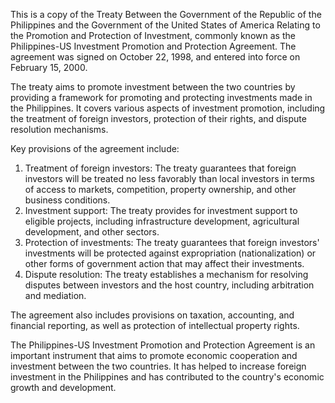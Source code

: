 This is a copy of the Treaty Between the Government of the Republic of the Philippines and the Government of the United States of America Relating to the Promotion and Protection of Investment, commonly known as the Philippines-US Investment Promotion and Protection Agreement. The agreement was signed on October 22, 1998, and entered into force on February 15, 2000.

The treaty aims to promote investment between the two countries by providing a framework for promoting and protecting investments made in the Philippines. It covers various aspects of investment promotion, including the treatment of foreign investors, protection of their rights, and dispute resolution mechanisms.

Key provisions of the agreement include:

1. Treatment of foreign investors: The treaty guarantees that foreign investors will be treated no less favorably than local investors in terms of access to markets, competition, property ownership, and other business conditions.
2. Investment support: The treaty provides for investment support to eligible projects, including infrastructure development, agricultural development, and other sectors.
3. Protection of investments: The treaty guarantees that foreign investors' investments will be protected against expropriation (nationalization) or other forms of government action that may affect their investments.
4. Dispute resolution: The treaty establishes a mechanism for resolving disputes between investors and the host country, including arbitration and mediation.

The agreement also includes provisions on taxation, accounting, and financial reporting, as well as protection of intellectual property rights.

The Philippines-US Investment Promotion and Protection Agreement is an important instrument that aims to promote economic cooperation and investment between the two countries. It has helped to increase foreign investment in the Philippines and has contributed to the country's economic growth and development.